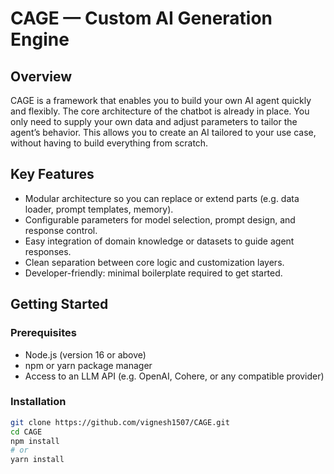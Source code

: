 # CAGE — Custom AI Generation Engine

## Overview

CAGE is a framework that enables you to build your own AI agent quickly and flexibly. The core architecture of the chatbot is already in place. You only need to supply your own data and adjust parameters to tailor the agent’s behavior. This allows you to create an AI tailored to your use case, without having to build everything from scratch.

## Key Features

- Modular architecture so you can replace or extend parts (e.g. data loader, prompt templates, memory).
- Configurable parameters for model selection, prompt design, and response control.
- Easy integration of domain knowledge or datasets to guide agent responses.
- Clean separation between core logic and customization layers.
- Developer-friendly: minimal boilerplate required to get started.

## Getting Started

### Prerequisites

- Node.js (version 16 or above)
- npm or yarn package manager
- Access to an LLM API (e.g. OpenAI, Cohere, or any compatible provider)

### Installation

```bash
git clone https://github.com/vignesh1507/CAGE.git
cd CAGE
npm install
# or
yarn install

